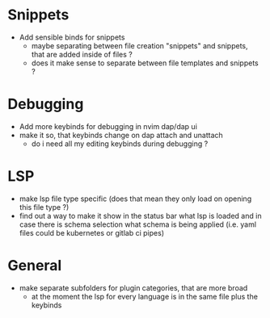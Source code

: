 # Snippets
- Add sensible binds for snippets
	- maybe separating between file creation "snippets" and snippets, that are added inside of files ? 
	- does it make sense to separate between file templates and snippets ?

# Debugging
- Add more keybinds for debugging in nvim dap/dap ui
- make it so, that keybinds change on dap attach and unattach
	- do i need all my editing keybinds during debugging ? 
# LSP
- make lsp file type specific (does that mean they only load on opening this file type ?)
- find out a way to make it show in the status bar what lsp is loaded and in case there 
  is schema selection what schema is being applied (i.e. yaml files could be kubernetes or gitlab ci pipes)
# General 
- make separate subfolders for plugin categories, that are more broad
	- at the moment the lsp for every language is in the same file plus the keybinds

	
